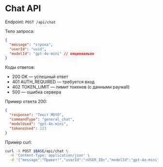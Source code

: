 # Chat API

Endpoint: `POST /api/chat`

Тело запроса:
```json
{
  "message": "строка",
  "userId": "uuid",
  "modelId": "gpt-4o-mini" // опционально
}
```

Коды ответов:
- 200 OK — успешный ответ
- 401 AUTH_REQUIRED — требуется вход
- 402 TOKEN_LIMIT — лимит токенов (с данными paywall)
- 500 — ошибка сервера

Пример ответа 200:
```json
{
  "response": "Текст MOYO",
  "commandType": "general_chat",
  "modelUsed": "gpt-4o-mini",
  "tokensUsed": 123
}
```

Пример curl:
```bash
curl -X POST $BASE/api/chat \
  -H 'Content-Type: application/json' \
  -d '{"message":"Привет!","userId":"<USER_ID>","modelId":"gpt-4o-mini"}'
```